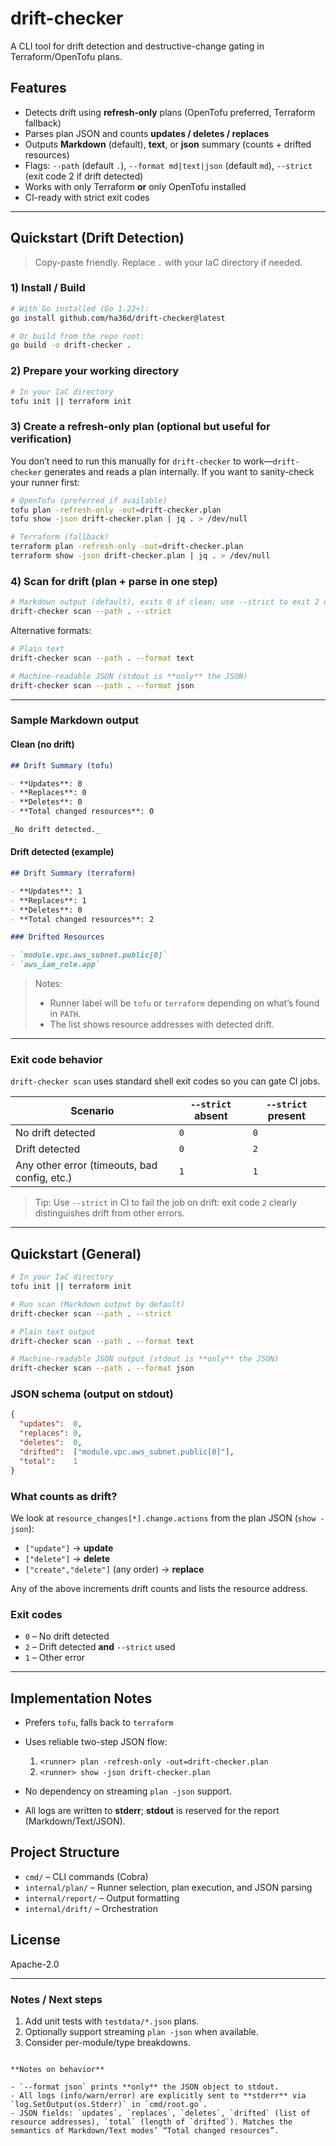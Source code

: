 # drift-checker

A CLI tool for drift detection and destructive-change gating in Terraform/OpenTofu plans.

## Features

- Detects drift using **refresh-only** plans (OpenTofu preferred, Terraform fallback)
- Parses plan JSON and counts **updates / deletes / replaces**
- Outputs **Markdown** (default), **text**, or **json** summary (counts + drifted resources)
- Flags: `--path` (default `.`), `--format md|text|json` (default `md`), `--strict` (exit code 2 if drift detected)
- Works with only Terraform **or** only OpenTofu installed
- CI-ready with strict exit codes

---

## Quickstart (Drift Detection)

> Copy-paste friendly. Replace `.` with your IaC directory if needed.

### 1) Install / Build

```bash
# With Go installed (Go 1.22+):
go install github.com/ha36d/drift-checker@latest

# Or build from the repo root:
go build -o drift-checker .
````

### 2) Prepare your working directory

```bash
# In your IaC directory
tofu init || terraform init
```

### 3) Create a refresh-only plan (optional but useful for verification)

You don’t need to run this manually for `drift-checker` to work—`drift-checker` generates and reads a plan internally.
If you want to sanity-check your runner first:

```bash
# OpenTofu (preferred if available)
tofu plan -refresh-only -out=drift-checker.plan
tofu show -json drift-checker.plan | jq . > /dev/null

# Terraform (fallback)
terraform plan -refresh-only -out=drift-checker.plan
terraform show -json drift-checker.plan | jq . > /dev/null
```

### 4) Scan for drift (plan + parse in one step)

```bash
# Markdown output (default), exits 0 if clean; use --strict to exit 2 on drift
drift-checker scan --path . --strict
```

Alternative formats:

```bash
# Plain text
drift-checker scan --path . --format text

# Machine-readable JSON (stdout is **only** the JSON)
drift-checker scan --path . --format json
```

---

### Sample Markdown output

#### Clean (no drift)

```markdown
## Drift Summary (tofu)

- **Updates**: 0
- **Replaces**: 0
- **Deletes**: 0
- **Total changed resources**: 0

_No drift detected._
```

#### Drift detected (example)

```markdown
## Drift Summary (terraform)

- **Updates**: 1
- **Replaces**: 1
- **Deletes**: 0
- **Total changed resources**: 2

### Drifted Resources

- `module.vpc.aws_subnet.public[0]`
- `aws_iam_role.app`
```

> Notes:
>
> * Runner label will be `tofu` or `terraform` depending on what’s found in `PATH`.
> * The list shows resource addresses with detected drift.

---

### Exit code behavior

`drift-checker scan` uses standard shell exit codes so you can gate CI jobs.

| Scenario                                     | `--strict` absent | `--strict` present |
| -------------------------------------------- | ----------------- | ------------------ |
| No drift detected                            | `0`               | `0`                |
| Drift detected                               | `0`               | `2`                |
| Any other error (timeouts, bad config, etc.) | `1`               | `1`                |

> Tip: Use `--strict` in CI to fail the job on drift: exit code `2` clearly distinguishes drift from other errors.

---

## Quickstart (General)

```bash
# In your IaC directory
tofu init || terraform init

# Run scan (Markdown output by default)
drift-checker scan --path . --strict

# Plain text output
drift-checker scan --path . --format text

# Machine-readable JSON output (stdout is **only** the JSON)
drift-checker scan --path . --format json
```

### JSON schema (output on stdout)

```json
{
  "updates":  0,
  "replaces": 0,
  "deletes":  0,
  "drifted":  ["module.vpc.aws_subnet.public[0]"],
  "total":    1
}
```

### What counts as drift?

We look at `resource_changes[*].change.actions` from the plan JSON (`show -json`):

* `["update"]` → **update**
* `["delete"]` → **delete**
* `["create","delete"]` (any order) → **replace**

Any of the above increments drift counts and lists the resource address.

### Exit codes

* `0` – No drift detected
* `2` – Drift detected **and** `--strict` used
* `1` – Other error

---

## Implementation Notes

* Prefers `tofu`, falls back to `terraform`
* Uses reliable two-step JSON flow:

  1. `<runner> plan -refresh-only -out=drift-checker.plan`
  2. `<runner> show -json drift-checker.plan`
* No dependency on streaming `plan -json` support.
* All logs are written to **stderr**; **stdout** is reserved for the report (Markdown/Text/JSON).

## Project Structure

* `cmd/` – CLI commands (Cobra)
* `internal/plan/` – Runner selection, plan execution, and JSON parsing
* `internal/report/` – Output formatting
* `internal/drift/` – Orchestration

## License

Apache-2.0

---

### Notes / Next steps

1. Add unit tests with `testdata/*.json` plans.
2. Optionally support streaming `plan -json` when available.
3. Consider per-module/type breakdowns.

```

**Notes on behavior**

- `--format json` prints **only** the JSON object to stdout.  
- All logs (info/warn/error) are explicitly sent to **stderr** via `log.SetOutput(os.Stderr)` in `cmd/root.go`.  
- JSON fields: `updates`, `replaces`, `deletes`, `drifted` (list of resource addresses), `total` (length of `drifted`). Matches the semantics of Markdown/Text modes’ “Total changed resources”.
```

